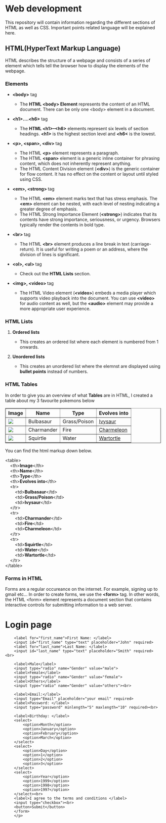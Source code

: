 <body>
	<div>
		<h1>Web development</h1>
			<p>This repository will contain information regarding the different sections of HTML as well as CSS. Important points related language will be explained here. </p>
	</div>
	<div>
		<h2>HTML(HyperText Markup Language)</h2>
			<p>HTML describes the structure of a webpage and consists of a series of element which tells tell the browser how to display the elements of the webpage.</p>
	</div>
	<div>
		<h3>Elements</h3>
		<ul>
			<li><strong>&ltbody&gt</strong> tag</li>
			<ul>
				<li>
					<p>The <strong>HTML &ltbody&gt Element</strong> represents the content of an HTML document. There can be only one &ltbody&gt element in a document.<br>
					</p>
				</li>
			</ul>
			<li><strong>&lth1&gt....&lth6&gt</strong> tag</li>
			<ul>
				<li>
					<p>The <strong>HTML &lth1&gt–&lth6&gt</strong> elements represent six levels of section headings. <strong>&lth1&gt</strong> is the highest section level and <strong>&lth6&lt</strong> is the lowest.<br>
				    </p>
				</li>
			</ul>
			<li><strong>&ltp&gt, &ltspan&gt, &ltdiv&gt </strong>tag</li>
			<p>
			<ul>
				<li>
					The HTML <strong>&ltp&gt</strong> element represents a paragraph.
				</li>
				<li>
					The HTML <strong>&ltspan&gt</strong> element is a generic inline container for phrasing content, which does not inherently represent anything.
				</li>
				<li>
					The HTML Content Division element (<strong>&ltdiv&gt</strong>) is the generic container for flow content. It has no effect on the content or layout until styled using CSS.
				</li>
			</ul>
		    </p>
			<li><strong>&ltem&gt, &ltstrong&gt </strong>tag</li>
			<p>
			<ul>
				<li>
					The HTML <strong>&ltem&gt</strong> element marks text that has stress emphasis. The <strong>&ltem&gt</strong> element can be nested, with each level of nesting indicating a greater degree of emphasis.
				</li>
				<li>
					The HTML Strong Importance Element (<strong>&ltstrong&gt</strong>) indicates that its contents have strong importance, seriousness, or urgency. Browsers typically render the contents in bold type.
				</li>
			</ul>
		    </p>
			<li><strong>&ltbr&gt </strong>tag</li>
			<ul>
				<li>
					<p>The HTML <strong>&ltbr&gt</strong> element produces a line break in text (carriage-return). It is useful for writing a poem or an address, where the division of lines is significant.<br>
					</p>
				</li>
			</ul>
			<li><strong>&ltol&gt, &ltul&gt </strong>tag</li>
			<ul>
				<li>
					<p>Check out the <strong>HTML Lists</strong> section.<br></p>
				</li>
			</ul>
			<li><strong>&ltimg&gt, &ltvideo&gt </strong>tag</li>
			<ul>
				<li>
					<p>The HTML Video element (<strong>&ltvideo&gt</strong>) embeds a media player which supports video playback into the document. You can use <strong>&ltvideo&gt</strong> for audio content as well, but the <strong>&ltaudio&gt</strong> element may provide a more appropriate user experience.<br></p>
				</li>
			</ul>
		</ul>
		<h3>HTML Lists</h3>
		<ol>
			<li><strong>Ordered lists</strong></li>
			<ul>
				<li><p>This creates an ordered list where each element is numbered from 1 onwards.</p></li>
			</ul>
			<li><strong>Unordered lists</strong></li>
			<ul>
				<li>This creates an unordered list where the elemnst are displayed using <strong>bullet points</strong> instead of numbers.</li>
			</ul>
		</ol>
 	</div>
 	<h3>HTML Tables</h3>
 	<p>In order to give you an overview of what <strong>Tables</strong> are in HTML, I created a table about my 3 favourite pokemons below</p>
    <table border="1">
    	<th>Image</th>
    	<th>Name</th>
    	<th>Type</th>
    	<th>Evolves into</th>
    	<tr>
    		<td><img src="https://vignette.wikia.nocookie.net/pokemon/images/0/03/001.png/revision/latest?cb=20131102213407"></td>
    		<td>Bulbasaur</td>
    		<td>Grass/Poison</td>
    		<td><a href="https://pokemon.fandom.com/wiki/Ivysaur">Ivysaur</a></td>
    	</tr>
    	<tr>
    		<td><img src="https://vignette.wikia.nocookie.net/pokemon/images/d/d5/004.png/revision/latest?cb=20131102213739"></td>
    		<td>Charmander</td>
    		<td>Fire</td>
    		<td><a href="https://pokemon.fandom.com/wiki/Charmeleon">Charmeleon</a></td>
    	</tr>
    	<tr>
    		<td><img src="https://vignette.wikia.nocookie.net/pokemon/images/e/e8/007.png/revision/latest?cb=20131102220349"></td>
    		<td>Squirtle</td>
    		<td>Water</td>
    		<td><a href="https://pokemon.fandom.com/wiki/Wartortle">Wartortle</a></td>
    	</tr>
    </table>
    <p> You can find the html markup down below.</p>
    <p>
    	&lttable&gt<br>
    	&nbsp&nbsp&nbsp&nbsp&ltth&gt<strong>Image</strong>&lt/th&gt<br>
    	&nbsp&nbsp&nbsp&nbsp&ltth&gt<strong>Name</strong>&lt/th&gt<br>
    	&nbsp&nbsp&nbsp&nbsp&ltth&gt<strong>Type</strong>&lt/th&gt<br>
    	&nbsp&nbsp&nbsp&nbsp&ltth&gt<strong>Evolves into</strong>&lt/th&gt<br>
    	&nbsp&nbsp&nbsp&nbsp&lttr&gt<br>
    	&nbsp&nbsp&nbsp&nbsp&nbsp&nbsp&nbsp&nbsp&lttd&gt<strong>Bulbasaur</strong>&lt/td&gt<br>
    	&nbsp&nbsp&nbsp&nbsp&nbsp&nbsp&nbsp&nbsp&lttd&gt<strong>Grass/Poison</strong>&lt/td&gt<br>
    	&nbsp&nbsp&nbsp&nbsp&nbsp&nbsp&nbsp&nbsp&lttd&gt<strong>Ivysaur</strong>&lt/td&gt<br>
    	&nbsp&nbsp&nbsp&nbsp&lt/tr&gt<br>
    	&nbsp&nbsp&nbsp&nbsp&lttr&gt<br>
    	&nbsp&nbsp&nbsp&nbsp&nbsp&nbsp&nbsp&nbsp&lttd&gt<strong>Charmander</strong>&lt/td&gt<br>
    	&nbsp&nbsp&nbsp&nbsp&nbsp&nbsp&nbsp&nbsp&lttd&gt<strong>Fire</strong>&lt/td&gt<br>
    	&nbsp&nbsp&nbsp&nbsp&nbsp&nbsp&nbsp&nbsp&lttd&gt<strong>Charmeleon</strong>&lt/td&gt<br>
    	&nbsp&nbsp&nbsp&nbsp&lt/tr&gt<br>
    	&nbsp&nbsp&nbsp&nbsp&lttr&gt<br>
    	&nbsp&nbsp&nbsp&nbsp&nbsp&nbsp&nbsp&nbsp&lttd&gt<strong>Squirtle</strong>&lt/td&gt<br>
    	&nbsp&nbsp&nbsp&nbsp&nbsp&nbsp&nbsp&nbsp&lttd&gt<strong>Water</strong>&lt/td&gt<br>
    	&nbsp&nbsp&nbsp&nbsp&nbsp&nbsp&nbsp&nbsp&lttd&gt<strong>Wartortle</strong>&lt/td&gt<br>
    	&nbsp&nbsp&nbsp&nbsp&lt/tr&gt<br>
    	&lt/table&gt
    </p>
    <p>
		<h3>Forms in HTML</h3>
		Forms are a regular occureance on the internet. For example, signing up to gmail etc... In order to create forms, we use the <strong>&ltform&gt</strong> tag. In other words, the HTML &ltform&gt element represents a document section that contains interactive controls for submitting information to a web server.
    </p>
    <p>
		<h1>Login page</h1>
		<form>

		<label for="first_name">First Name: </label>
		<input id="first_name" type="text" placeholder="John" required>
		<label for="last_name">Last Name: </label>
		<input id="last_name" type="text" placeholder="Smith" required><br>

		<label>Male</label>
		<input type="radio" name="Gender" value="male">
		<label>Female</label>
		<input type="radio" name="Gender" value="female">
		<label>Others</label>
		<input type="radio" name="Gender" value="others"><br>

		<label>Email:</label>
		<input type="Email" placeholder="your email" required>
		<label>Password: </label>
		<input type="password" minlength="5" maxlength="10" required><br>

		<label>Birthday: </label>
		<select>
			<option>Month</option>
			<option>January</option>
			<option>February</option>
			<option>March</option>
		</select>
		<select>
			<option>Day</option>
			<option>1</option>
			<option>2</option>
			<option>3</option>
		</select>
		<select>
			<option>Year</option>
			<option>1999</option>
			<option>1998</option>
			<option>1997</option>
		</select><br>
		<label>I agree to the terms and conditions </label>
		<input type="checkbox"><br>
		<button>Submit</button>
		</form>
		</p>



</body>
